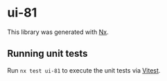 # ui-81

This library was generated with [Nx](https://nx.dev).

## Running unit tests

Run `nx test ui-81` to execute the unit tests via [Vitest](https://vitest.dev/).
